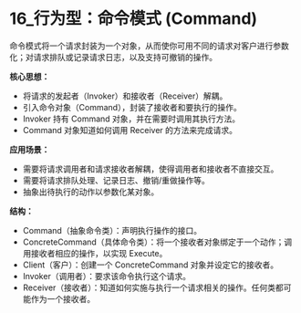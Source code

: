 # 16_行为型：命令模式 (Command)

命令模式将一个请求封装为一个对象，从而使你可用不同的请求对客户进行参数化；对请求排队或记录请求日志，以及支持可撤销的操作。

**核心思想：**

*   将请求的发起者（Invoker）和接收者（Receiver）解耦。
*   引入命令对象（Command），封装了接收者和要执行的操作。
*   Invoker 持有 Command 对象，并在需要时调用其执行方法。
*   Command 对象知道如何调用 Receiver 的方法来完成请求。

**应用场景：**

*   需要将请求调用者和请求接收者解耦，使得调用者和接收者不直接交互。
*   需要将请求排队处理、记录日志、撤销/重做操作等。
*   抽象出待执行的动作以参数化某对象。

**结构：**

*   Command（抽象命令类）：声明执行操作的接口。
*   ConcreteCommand（具体命令类）：将一个接收者对象绑定于一个动作；调用接收者相应的操作，以实现 Execute。
*   Client（客户）：创建一个 ConcreteCommand 对象并设定它的接收者。
*   Invoker（调用者）：要求该命令执行这个请求。
*   Receiver（接收者）：知道如何实施与执行一个请求相关的操作。任何类都可能作为一个接收者。
